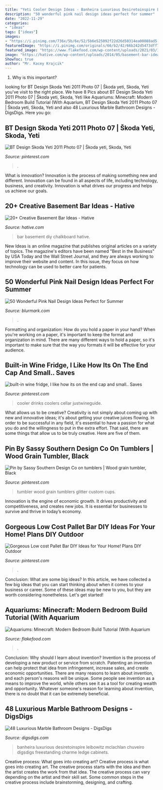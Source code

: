 ```yaml
---
title: "Yeti Cooler Design Ideas - Banheira Luxurious Desiretoinspire Leibowitz Mclachlan Chuveiro Digsdigs Freestanding Charme Ledge Cabinets"
description: "50 wonderful pink nail design ideas perfect for summer"
date: "2022-11-29"
categories:
- "ideas"
tags: ["ideas"]
images:
- "https://i.pinimg.com/736x/5b/6e/52/5b6e525092f22d26d50314ea00088ad5--jeep-suv-space.jpg"
featuredImage: "https://i.pinimg.com/originals/66/b2/42/66b242d5473dff73d68f7d07e31727e8.jpg"
featured_image: "https://www.flakefood.com/wp-content/uploads/2021/03/1616917204_maxresdefault.jpg"
image: "https://hative.com/wp-content/uploads/2014/05/basement-bar-ideas/5-diy-chalkboard-wal.jpg"
ShowToc: true
author: "Mr. Kacey Krajcik"
---
```



1) Why is this important?

	

		
looking for BT Design Skoda Yeti 2011 Photo 07 | Škoda yeti, Skoda, Yeti you've visit to the right place. We have 8 Pics about BT Design Skoda Yeti 2011 Photo 07 | Škoda yeti, Skoda, Yeti like Aquariums: Minecraft: Modern Bedroom Build Tutorial (With Aquarium, BT Design Skoda Yeti 2011 Photo 07 | Škoda yeti, Skoda, Yeti and also 48 Luxurious Marble Bathroom Designs - DigsDigs. Here you go:
		
    
## BT Design Skoda Yeti 2011 Photo 07 | Škoda Yeti, Skoda, Yeti

<img loading=lazy src="https://i.pinimg.com/736x/5b/6e/52/5b6e525092f22d26d50314ea00088ad5--jeep-suv-space.jpg" onerror="this.onerror=null;this.src='https://tse4.mm.bing.net/th?id=OIP.lynxdoabihnungw0bmJbjQHaFj&amp;pid=15.1';" alt="BT Design Skoda Yeti 2011 Photo 07 | Škoda yeti, Skoda, Yeti">

_Source: pinterest.com_

>. 

	

What is innovation?
Innovation is the process of making something new and different. Innovation can be found in all aspects of life, including technology, business, and creativity. Innovation is what drives our progress and helps us achieve our goals.

    
## 20+ Creative Basement Bar Ideas - Hative

<img loading=lazy src="https://hative.com/wp-content/uploads/2014/05/basement-bar-ideas/5-diy-chalkboard-wal.jpg" onerror="this.onerror=null;this.src='https://tse4.mm.bing.net/th?id=OIP.8kLX5nqRVEjPn8PVthRJZQHaLL&amp;pid=15.1';" alt="20+ Creative Basement Bar Ideas - Hative">

_Source: hative.com_

>bar basement diy chalkboard hative. 

	

New Ideas is an online magazine that publishes original articles on a variety of topics. The magazine's editors have been named "Best in the Business" by USA Today and the Wall Street Journal, and they are always working to improve their website and content. In this issue, they focus on how technology can be used to better care for patients.

    
## 50 Wonderful Pink Nail Design Ideas Perfect For Summer

<img loading=lazy src="https://www.blurmark.com/wp-content/uploads/2017/04/Pink-Glitter-Square-Nails.jpg" onerror="this.onerror=null;this.src='https://tse3.mm.bing.net/th?id=OIP.loFrelGOXINxq_krc6L3AAHaHa&amp;pid=15.1';" alt="50 Wonderful Pink Nail Design Ideas Perfect for Summer">

_Source: blurmark.com_

>. 

	

Formatting and organization: How do you hold a paper in your hand?
When you're working on a paper, it's important to keep the format and organization in mind. There are many different ways to hold a paper, so it's important to make sure that the way you formats it will be effective for your audience.

    
## Built-in Wine Fridge, I Like How Its On The End Cap And Small.. Saves

<img loading=lazy src="https://i.pinimg.com/originals/66/b2/42/66b242d5473dff73d68f7d07e31727e8.jpg" onerror="this.onerror=null;this.src='https://tse3.mm.bing.net/th?id=OIP.HsYLNk5oNVbQNbECkWsivAHaJ3&amp;pid=15.1';" alt="built-in wine fridge, I like how its on the end cap and small.. Saves">

_Source: pinterest.com_

>cooler drinks coolers cellar justwineguide. 

	

What allows us to be creative?
Creativity is not simply about coming up with new and innovative ideas; it's about getting your creative juices flowing. In order to be successful in any field, it's essential to have a passion for what you do and the willingness to put in the extra effort. That said, there are some things that allow us to be truly creative. Here are five of them.

    
## Pin By Sassy Southern Design Co On Tumblers | Wood Grain Tumbler, Black

<img loading=lazy src="https://i.pinimg.com/736x/7b/77/99/7b77993c4057c9d9d943c24cb1bc65d6.jpg" onerror="this.onerror=null;this.src='https://tse4.mm.bing.net/th?id=OIP.Y4Ejl-gR9GMkghuUf7GCIwHaJ4&amp;pid=15.1';" alt="Pin by Sassy Southern Design Co on tumblers | Wood grain tumbler, Black">

_Source: pinterest.com_

>tumbler wood grain tumblers glitter custom cups. 

	

Innovation is the engine of economic growth. It drives productivity and competitiveness, and creates new jobs. It is essential for businesses to survive and thrive in today’s economy.

    
## Gorgeous Low Cost Pallet Bar DIY Ideas For Your Home! Plans DIY Outdoor

<img loading=lazy src="https://i.pinimg.com/736x/51/7a/43/517a433400beb94c2cd7024cf1e03eef.jpg" onerror="this.onerror=null;this.src='https://tse1.mm.bing.net/th?id=OIP.Ew8fK6ltKmvjXouh5_VRSwHaJ3&amp;pid=15.1';" alt="Gorgeous Low cost Pallet Bar DIY Ideas for Your Home! Plans DIY Outdoor">

_Source: pinterest.com_

>. 

	

Conclusion: What are some big ideas?
In this article, we have collected a few big ideas that you can start thinking about when it comes to your business or career. Some of these ideas may be new to you, but they are worth considering nonetheless. Let's get started!

    
## Aquariums: Minecraft: Modern Bedroom Build Tutorial (With Aquarium

<img loading=lazy src="https://www.flakefood.com/wp-content/uploads/2021/03/1616917204_maxresdefault.jpg" onerror="this.onerror=null;this.src='https://tse1.mm.bing.net/th?id=OIP.PO49AYECqQrTYJUfZUY1SQHaEK&amp;pid=15.1';" alt="Aquariums: Minecraft: Modern Bedroom Build Tutorial (With Aquarium">

_Source: flakefood.com_

>. 

	

Conclusion: Why should I learn about invention?
Invention is the process of developing a new product or service from scratch. Patenting an invention can help protect that idea from infringement, increase sales, and create economic opportunities. There are many reasons to learn about invention, and each person's reasons will be unique. Some people see invention as a means to improve the world, while others see it as a tool for creating wealth and opportunity. Whatever someone's reason for learning about invention, there is no doubt that it can be extremely beneficial.

    
## 48 Luxurious Marble Bathroom Designs - DigsDigs

<img loading=lazy src="https://www.digsdigs.com/photos/luxurious-marble-bathroom-designs-11.jpg" onerror="this.onerror=null;this.src='https://tse1.mm.bing.net/th?id=OIP.Oh-Dc7QwFIM2Qa5XdQSUAgAAAA&amp;pid=15.1';" alt="48 Luxurious Marble Bathroom Designs - DigsDigs">

_Source: digsdigs.com_

>banheira luxurious desiretoinspire leibowitz mclachlan chuveiro digsdigs freestanding charme ledge cabinets. 

	

Creative process: What goes into creating art?
Creative process is what goes into creating art. The creative process starts with the idea and then the artist creates the work from that idea. The creative process can vary depending on the artist and their skill set. Some common steps in the creative process include brainstorming, designing, and crafting.

